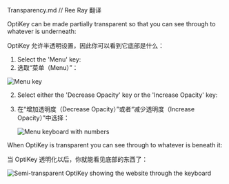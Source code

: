 Transparency.md // Ree Ray 翻译

OptiKey can be made partially transparent so that you can see through to whatever is underneath:

OptiKey 允许半透明设置，因此你可以看到它底部是什么：

1.  Select the 'Menu' key:
2.  选取“菜单（Menu）”：

![Menu key](https://github.com/JuliusSweetland/OptiKey/blob/gh-pages/images/Key_Menu_Up.png)

2.  Select either the 'Decrease Opacity' key or the 'Increase Opacity' key:

2.  在“增加透明度（Decrease Opacity）”或者“减少透明度（Increase Opacity）”中选择：

    ![Menu keyboard with numbers](https://github.com/JuliusSweetland/OptiKey/blob/gh-pages/images/Keyboard_Menu_Numbered.png)

When OptiKey is transparent you can see through to whatever is beneath it:

当 OptiKey 透明化以后，你就能看见底部的东西了：

![Semi-transparent OptiKey showing the website through the keyboard](https://github.com/JuliusSweetland/OptiKey/blob/gh-pages/images/Using_Transparency2.png)

